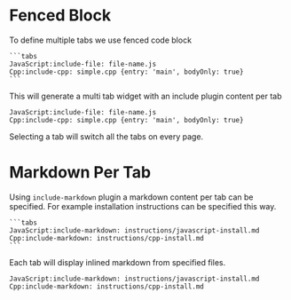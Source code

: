 # Fenced Block 

To define multiple tabs we use fenced code block

    ```tabs
    JavaScript:include-file: file-name.js
    Cpp:include-cpp: simple.cpp {entry: 'main', bodyOnly: true}
    ```
    
This will generate a multi tab widget with an include plugin content per tab

```tabs
JavaScript:include-file: file-name.js
Cpp:include-cpp: simple.cpp {entry: 'main', bodyOnly: true}
```

Selecting a tab will switch all the tabs on every page.

# Markdown Per Tab

Using `include-markdown` plugin a markdown content per tab can be specified. For example installation instructions
can be specified this way.

    ```tabs
    JavaScript:include-markdown: instructions/javascript-install.md
    Cpp:include-markdown: instructions/cpp-install.md
    ```

Each tab will display inlined markdown from specified files.

```tabs
JavaScript:include-markdown: instructions/javascript-install.md
Cpp:include-markdown: instructions/cpp-install.md
```